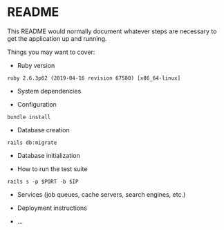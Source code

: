 # README

This README would normally document whatever steps are necessary to get the
application up and running.

Things you may want to cover:

* Ruby version

`ruby 2.6.3p62 (2019-04-16 revision 67580) [x86_64-linux]`

* System dependencies

* Configuration

```bundle install```

* Database creation

```rails db:migrate```

* Database initialization

* How to run the test suite

```rails s -p $PORT -b $IP```

* Services (job queues, cache servers, search engines, etc.)

* Deployment instructions

* ...
